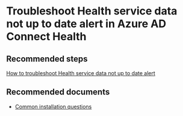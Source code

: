 <properties
	pageTitle="Troubleshoot Health service data not up to date"
	description="Azure AD Connect Health self help"
	service="microsoft.aad"
	resource="Microsoft_Azure_ADHybridHealth"
	authors="zhiweiwangmsft"
	ms.author="zhiweiw"
	displayOrder="200"
	selfHelpType="resource"
	supportTopicIds="32629758"
	cloudEnvironments="public"
	articleId="c1c9b1fb-3fbb-461f-9949-23fa9ce31e04"
/>
# Troubleshoot Health service data not up to date alert in Azure AD Connect Health

## **Recommended steps**
[How to troubleshoot Health service data not up to date alert](https://aka.ms/aadhealth/datafreshness)

## **Recommended documents**
* [Common installation questions](https://docs.microsoft.com/azure/active-directory/hybrid/reference-connect-health-faq#installation-questions)
